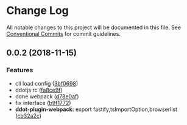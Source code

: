 # Change Log

All notable changes to this project will be documented in this file.
See [Conventional Commits](https://conventionalcommits.org) for commit guidelines.

## 0.0.2 (2018-11-15)


### Features

* cli load config ([3bf0698](https://github.com/Jetsly/ddot/commit/3bf0698))
* ddotjs rc ([fa8ce9f](https://github.com/Jetsly/ddot/commit/fa8ce9f))
* done webpack ([d78e0af](https://github.com/Jetsly/ddot/commit/d78e0af))
* fix interface ([b9f1772](https://github.com/Jetsly/ddot/commit/b9f1772))
* **ddot-plugin-webpack:** export fastify,tsImportOption,browserlist ([cb32a2c](https://github.com/Jetsly/ddot/commit/cb32a2c))
